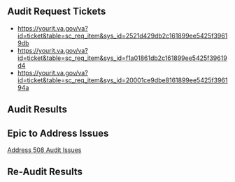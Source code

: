 ## Audit Request Tickets

- https://yourit.va.gov/va?id=ticket&table=sc_req_item&sys_id=2521d429db2c161899ee5425f39619db
- https://yourit.va.gov/va?id=ticket&table=sc_req_item&sys_id=f1a01861db2c161899ee5425f39619d4
- https://yourit.va.gov/va?id=ticket&table=sc_req_item&sys_id=20001ce9dbe8161899ee5425f396194a

## Audit Results 

## Epic to Address Issues

[Address 508 Audit Issues](https://github.com/department-of-veterans-affairs/va.gov-team/issues/65598)

## Re-Audit Results

